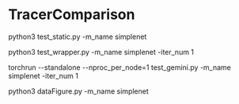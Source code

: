 # TracerComparison

python3 test_static.py -m_name simplenet

python3 test_wrapper.py -m_name simplenet -iter_num 1

torchrun --standalone --nproc_per_node=1 test_gemini.py -m_name simplenet -iter_num 1

python3 dataFigure.py -m_name simplenet
